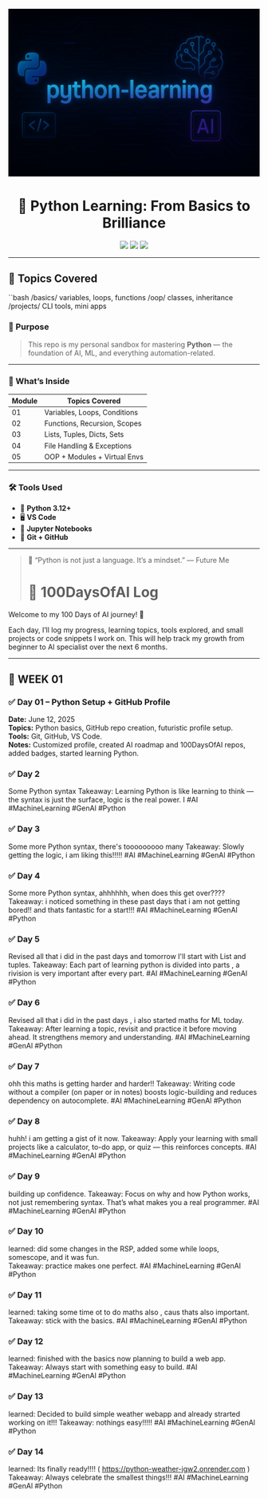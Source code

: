 <p align="center">
  <img src="https://github.com/Princerodricks/python-learning/blob/main/python_journey_banner.png" alt="AI Banner" style="max-width: 100%;">
</p>
<h1 align="center">🐍 Python Learning: From Basics to Brilliance</h1>

<p align="center">
  <img src="https://img.shields.io/badge/Language-Python3.10+-black?style=for-the-badge&logo=python&logoColor=lightblue" />
  <img src="https://img.shields.io/badge/IDE-VSCode-purple?style=for-the-badge&logo=visualstudiocode" />
  <img src="https://img.shields.io/badge/Track-Beginner→Advanced-neon?style=for-the-badge&logo=github" />
</p>

---

## 🧠 Topics Covered

``bash
/basics/
  variables, loops, functions
/oop/
  classes, inheritance
/projects/
  CLI tools, mini apps
  ### 📘 Purpose

> This repo is my personal sandbox for mastering **Python** — the foundation of AI, ML, and everything automation-related.

---

### 🧪 What’s Inside

| Module | Topics Covered                  |
|--------|----------------------------------|
| 01     | Variables, Loops, Conditions     |
| 02     | Functions, Recursion, Scopes     |
| 03     | Lists, Tuples, Dicts, Sets       |
| 04     | File Handling & Exceptions       |
| 05     | OOP + Modules + Virtual Envs     |

---

### 🛠️ Tools Used

- 🧠 **Python 3.12+**
- 🖥️ **VS Code**
- 🧪 **Jupyter Notebooks**
- 🔁 **Git + GitHub**

---

> 📍 “Python is not just a language. It’s a mindset.” — Future Me
> # 🧠 100DaysOfAI Log

Welcome to my 100 Days of AI journey! 🚀

Each day, I’ll log my progress, learning topics, tools explored, and small projects or code snippets I work on. This will help track my growth from beginner to AI specialist over the next 6 months.

---

## 🾏️ WEEK 01

### ✅ Day 01 – Python Setup + GitHub Profile
**Date:** June 12, 2025  
**Topics:** Python basics, GitHub repo creation, futuristic profile setup.  
**Tools:** Git, GitHub, VS Code.  
**Notes:** Customized profile, created AI roadmap and 100DaysOfAI repos, added badges, started learning Python. 

### ✅ Day 2 
Some Python syntax
Takeaway: Learning Python is like learning to think — the
syntax is just the surface, logic is the real power. I
#AI #MachineLearning #GenAl #Python

### ✅ Day 3 
Some more Python syntax, there's tooooooooo many
Takeaway: Slowly getting the logic, i am liking this!!!!!
#AI #MachineLearning #GenAl #Python

### ✅ Day 4 
Some more Python syntax, ahhhhhh, when does this get over????
Takeaway: i noticed something in these past days that i am not getting bored!! and thats fantastic for a start!!!
#AI #MachineLearning #GenAl #Python

### ✅ Day 5 
Revised all that i did in the past days and tomorrow I'll start with List and tuples.
Takeaway: Each part of learning python is divided into parts , a rivision is very important after every part.
#AI #MachineLearning #GenAl #Python

### ✅ Day 6 
Revised all that i did in the past days , i also started maths for ML today. 
Takeaway: After learning a topic, revisit and practice it before moving ahead. It strengthens memory and understanding. 
#AI #MachineLearning #GenAl #Python

### ✅ Day 7
ohh this maths is getting harder and harder!! 
Takeaway: Writing code without a compiler (on paper or in notes) boosts logic-building and reduces dependency on autocomplete. 
#AI #MachineLearning #GenAl #Python

### ✅ Day 8 
huhh! i am getting a gist of it now. 
Takeaway: Apply your learning with small projects like a calculator, to-do app, or quiz — this reinforces concepts.
#AI #MachineLearning #GenAl #Python

### ✅ Day 9 
building up confidence. Takeaway: Focus on why and how Python works, not just remembering syntax. That’s what makes you a real programmer.
#AI #MachineLearning #GenAl #Python

### ✅ Day 10
learned: did some changes in the RSP, added some while loops, somescope, and it was fun.  
Takeaway: practice makes one perfect. 
#AI #MachineLearning #GenAl #Python

### ✅ Day 11
learned: taking some time ot to do maths also , caus thats also important.  
Takeaway: stick with the basics.
#AI #MachineLearning #GenAl #Python

### ✅ Day 12
learned: finished with the basics now  planning to build a web app. 
Takeaway: Always start with something easy to build.
#AI #MachineLearning #GenAl #Python

### ✅ Day 13
learned: Decided to build simple weather webapp and already strarted working on it!!!
Takeaway: nothings easy!!!!!
#AI #MachineLearning #GenAl #Python

### ✅ Day 14
learned: Its finally ready!!!! ( https://python-weather-jgw2.onrender.com ) 
Takeaway: Always celebrate the smallest things!!!
#AI #MachineLearning #GenAl #Python




